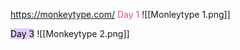https://monkeytype.com/
<span style="color:#e54f9b">Day 1</span>
![[Monleytype 1.png]]

<mark style="background: #D2B3FFA6;">Day 3</mark>
![[Monkeytype 2.png]]

